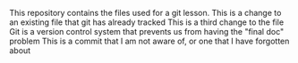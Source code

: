 This repository contains the files used for a git lesson. 
This is a change to an existing file that git has already tracked
This is a third change to the file
Git is a version control system that prevents us from having the "final doc" problem
This is a commit that I am not aware of, or one that I have forgotten about
